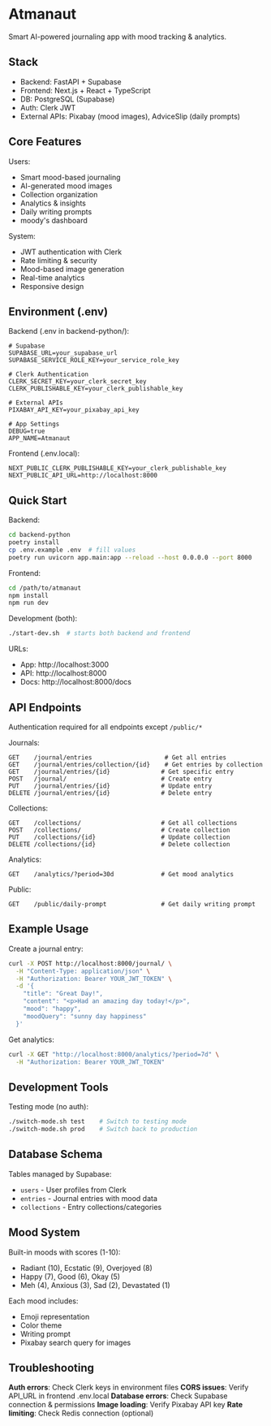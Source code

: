 # Atmanaut

Smart AI-powered journaling app with mood tracking & analytics.

## Stack
- Backend: FastAPI + Supabase
- Frontend: Next.js + React + TypeScript
- DB: PostgreSQL (Supabase)
- Auth: Clerk JWT
- External APIs: Pixabay (mood images), AdviceSlip (daily prompts)

## Core Features
Users:
- Smart mood-based journaling
- AI-generated mood images
- Collection organization
- Analytics & insights
- Daily writing prompts
- moody's dashboard

System:
- JWT authentication with Clerk
- Rate limiting & security
- Mood-based image generation
- Real-time analytics
- Responsive design

## Environment (.env)
Backend (.env in backend-python/):
```
# Supabase
SUPABASE_URL=your_supabase_url
SUPABASE_SERVICE_ROLE_KEY=your_service_role_key

# Clerk Authentication
CLERK_SECRET_KEY=your_clerk_secret_key
CLERK_PUBLISHABLE_KEY=your_clerk_publishable_key

# External APIs
PIXABAY_API_KEY=your_pixabay_api_key

# App Settings
DEBUG=true
APP_NAME=Atmanaut
```

Frontend (.env.local):
```
NEXT_PUBLIC_CLERK_PUBLISHABLE_KEY=your_clerk_publishable_key
NEXT_PUBLIC_API_URL=http://localhost:8000
```

## Quick Start
Backend:
```bash
cd backend-python
poetry install
cp .env.example .env  # fill values
poetry run uvicorn app.main:app --reload --host 0.0.0.0 --port 8000
```

Frontend:
```bash
cd /path/to/atmanaut
npm install
npm run dev
```

Development (both):
```bash
./start-dev.sh  # starts both backend and frontend
```

URLs:
- App: http://localhost:3000
- API: http://localhost:8000
- Docs: http://localhost:8000/docs

## API Endpoints
Authentication required for all endpoints except `/public/*`

Journals:
```
GET    /journal/entries                    # Get all entries
GET    /journal/entries/collection/{id}    # Get entries by collection
GET    /journal/entries/{id}              # Get specific entry
POST   /journal/                          # Create entry
PUT    /journal/entries/{id}              # Update entry
DELETE /journal/entries/{id}              # Delete entry
```

Collections:
```
GET    /collections/                      # Get all collections
POST   /collections/                      # Create collection
PUT    /collections/{id}                  # Update collection
DELETE /collections/{id}                  # Delete collection
```

Analytics:
```
GET    /analytics/?period=30d             # Get mood analytics
```

Public:
```
GET    /public/daily-prompt               # Get daily writing prompt
```

## Example Usage
Create a journal entry:
```bash
curl -X POST http://localhost:8000/journal/ \
  -H "Content-Type: application/json" \
  -H "Authorization: Bearer YOUR_JWT_TOKEN" \
  -d '{
    "title": "Great Day!",
    "content": "<p>Had an amazing day today!</p>",
    "mood": "happy",
    "moodQuery": "sunny day happiness"
  }'
```

Get analytics:
```bash
curl -X GET "http://localhost:8000/analytics/?period=7d" \
  -H "Authorization: Bearer YOUR_JWT_TOKEN"
```

## Development Tools
Testing mode (no auth):
```bash
./switch-mode.sh test    # Switch to testing mode
./switch-mode.sh prod    # Switch back to production
```

## Database Schema
Tables managed by Supabase:
- `users` - User profiles from Clerk
- `entries` - Journal entries with mood data
- `collections` - Entry collections/categories

## Mood System
Built-in moods with scores (1-10):
- Radiant (10), Ecstatic (9), Overjoyed (8)
- Happy (7), Good (6), Okay (5)
- Meh (4), Anxious (3), Sad (2), Devastated (1)

Each mood includes:
- Emoji representation
- Color theme
- Writing prompt
- Pixabay search query for images

## Troubleshooting
**Auth errors**: Check Clerk keys in environment files
**CORS issues**: Verify API_URL in frontend .env.local
**Database errors**: Check Supabase connection & permissions
**Image loading**: Verify Pixabay API key
**Rate limiting**: Check Redis connection (optional)

